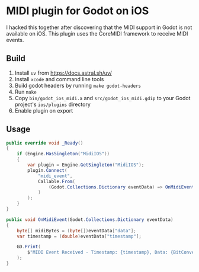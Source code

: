 #  MIDI plugin for Godot on iOS

I hacked this together after discovering that the MIDI support in Godot is not
available on iOS. This plugin uses the CoreMIDI framework to receive MIDI
events.

## Build

1. Install `uv` from https://docs.astral.sh/uv/
2. Install `xcode` and command line tools
3. Build godot headers by running `make godot-headers`
3. Run `make`
4. Copy `bin/godot_ios_midi.a` and `src/godot_ios_midi.gdip` to your Godot project's `ios/plugins` directory
5. Enable plugin on export

## Usage

```csharp
public override void _Ready()
{
    if (Engine.HasSingleton("MidiIOS"))
    {
        var plugin = Engine.GetSingleton("MidiIOS");
        plugin.Connect(
            "midi_event",
            Callable.From(
                (Godot.Collections.Dictionary eventData) => OnMidiEvent(eventData)
            )
        );
    }
}

public void OnMidiEvent(Godot.Collections.Dictionary eventData)
{
    byte[] midiBytes = (byte[])eventData["data"];
    var timestamp = (double)eventData["timestamp"];

    GD.Print(
        $"MIDI Event Received - Timestamp: {timestamp}, Data: {BitConverter.ToString(midiBytes)}
    );
}
```
